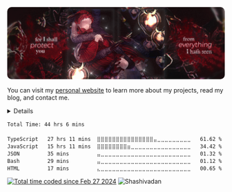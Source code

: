 <!-- [![logo](./purple-logo.png)](https://github.com/Shashivadan/Shashivadan) -->

<div align="center">
  <a href="https://github.com/Shashivadan">
    <img src="./banner.png" alt="logo" style="border-radius: 10px; max-width: 100%;" />
  </a>
</div>

You can visit my [personal website](https://www.self.so/shashivadan) to learn more about my projects, read my blog, and contact me.

<details>
<img width="100%" src="https://github-readme-activity-graph.vercel.app/graph?username=Shashivadan&theme=merko">
</details>

<!--START_SECTION:waka-->

```txt
Total Time: 44 hrs 6 mins

TypeScript   27 hrs 11 mins  ⣿⣿⣿⣿⣿⣿⣿⣿⣿⣿⣿⣿⣿⣿⣿⣤⣀⣀⣀⣀⣀⣀⣀⣀⣀   61.62 %
JavaScript   15 hrs 11 mins  ⣿⣿⣿⣿⣿⣿⣿⣿⣶⣀⣀⣀⣀⣀⣀⣀⣀⣀⣀⣀⣀⣀⣀⣀⣀   34.42 %
JSON         35 mins         ⣤⣀⣀⣀⣀⣀⣀⣀⣀⣀⣀⣀⣀⣀⣀⣀⣀⣀⣀⣀⣀⣀⣀⣀⣀   01.32 %
Bash         29 mins         ⣤⣀⣀⣀⣀⣀⣀⣀⣀⣀⣀⣀⣀⣀⣀⣀⣀⣀⣀⣀⣀⣀⣀⣀⣀   01.12 %
HTML         17 mins         ⣄⣀⣀⣀⣀⣀⣀⣀⣀⣀⣀⣀⣀⣀⣀⣀⣀⣀⣀⣀⣀⣀⣀⣀⣀   00.65 %
```

<!--END_SECTION:waka-->

<a href="https://wakatime.com/@018de9a6-89c0-447a-9820-65e4876c3d5a"><img src="https://wakatime.com/badge/user/018de9a6-89c0-447a-9820-65e4876c3d5a.svg" alt="Total time coded since Feb 27 2024" /></a>
<img src="https://komarev.com/ghpvc/?username=Shashivadan&label=Profile%20views&color=ce9927&style=flat" alt="Shashivadan" />

